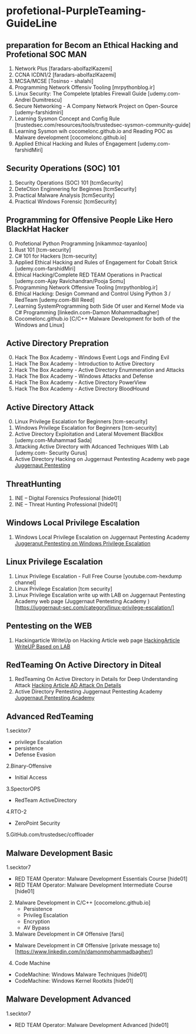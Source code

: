 # profetional-PurpleTeaming-GuideLine
## preparation for Becom an Ethical Hacking and Profetional SOC MAN 
1. Network Plus [faradars-abolfazlKazemi]
2. CCNA ICDN1/2 [faradars-abolfazlKazemi]
3. MCSA/MCSE [Tosinso - shalahi]
4. Programming Network Offensiv Tooling [mrpythonblog.ir]
5. Linux Security: The Compelete Iptables Firewall Guide [udemy.com-Andrei Dumitrescu]
6. Secure Networking - A Company Network Project on Open-Source [udemy-farshidmiri]
7. Learning Sysmon Concept and Config Rule [trustedsec.com/resources/tools/trustedsec-sysmon-community-guide]
8. Learning Sysmon wih cocomelonc.github.io and Reading POC as Malware development [cocomelonc.github.io]
9. Applied Ethical Hacking and Rules of Engagement [udemy.com-farshidMiri]

## Security Operations (SOC) 101
1. Security Operations (SOC) 101 [tcmSecurity]
2. DeteCtion Enginnering for Beginnes [tcmSecurity]
3. Practical Malware Analysis [tcmSecurity]
4. Practical Windows Forensic [tcmSecurity]

## Programming for Offensive People Like Hero BlackHat Hacker
0. Profetional Python Programming [nikammoz-tayanloo]
0. Rust 101 [tcm-security]
0. C# 101 for Hackers [tcm-security]
1. Applied Ethical Hacking and Rules of Engagement for Cobalt Strick [udemy.com-farshidMiri] 
2. Ethical Hacking/Complete RED TEAM Operations in Practical [udemy.com-Ajay Ravichandran/Pooja Somu]
3. Programming Network Offensive Tooling [mrpythonblog.ir]
4. Ethical Hacking: Design Command and Control Using Python 3 / RedTeam [udemy.com-Bill Reed]
5. Learning SystemProgramming both Side Of user and Kernel Mode via C# Programming [linkedin.com-Damon Mohammadbagher]
6. Cocomelonc.github.io [C/C++ Malware Development for both of the Windows and Linux]


## Active Directory Prepration
0. Hack The Box Academy - Windows Event Logs and Finding Evil
1. Hack The Box Academy - Introduction to Active Directory
2. Hack The Box Academy - Active Directory Enummeration and Attacks
3. Hack The Box Academy - Windows Attacks and Defense
4. Hack The Box Academy - Active Directory PowerView
5. Hack The Box Academy - Active Directory BloodHound

## Active Directory Attack 
0. Linux Privilege Escalation for Beginners [tcm-security]
0. Windows Privilege Escalation for Beginners [tcm-security]
1. Active Directory Exploitation and Lateral Movement BlackBox [udemy.com-Muhammad Sada]
2. Attacking Active Directory with Adcanced Techniques With Lab [udemy.com- Security Gurus]
3. Active Directory Hacking on Juggernaut Pentesting Academy web page [Juggernaut Pentesting](https://juggernaut-sec.com/category/active-directory-hacking/)

## ThreatHunting
1. INE – Digital Forensics Professional [hide01]
2. INE – Threat Hunting Professional  [hide01]

## Windows Local Privilege Escalation
1. Windows Local Privilege Escalation on Juggernaut Pentesting Academy [ Juggeranut Pentesting on Windows Privilege Escalation](https://juggernaut-sec.com/category/windows-privilege-escalation/)

## Linux Privilege Escalation
1. Linux Privilege Escalation - Full Free Course [youtube.com-hexdump channel]
2. Linux Privilege Escalation [tcm security]
3. Linux Privilege Escalation write up with LAB on Juggernaut Pentesting Academy web page  (Juggernaut Pentesting Academy )[https://juggernaut-sec.com/category/linux-privilege-escalation/]

## Pentesting on the WEB
1. Hackingarticle WriteUp on Hacking Article web page [HackingArticle WriteUP Based on LAB](https://www.hackingarticles.in/web-penetration-testing/)

## RedTeaming On Active Directory in Diteal
1. RedTeaming On Active Directory in Details for Deep Understanding Attack [Hacking Article AD Attack On Details ](https://www.hackingarticles.in/red-teaming/)
2. Active Directory Pentesting Juggernaut Pentesting Academy  [Juggernaut Pentesting Academy](https://juggernaut-sec.com/category/active-directory-hacking/)


## Advanced RedTeaming
1.secktor7	
- privilege Escalation
- persistence
- Defense Evasion

2.Binary-Offensive
- Initial Access

3.SpectorOPS
- RedTeam ActiveDirectory
	
4.RTO-2
- ZeroPoint Security

5.GitHub.com/trustedsec/coffloader

## Malware Development Basic
1.secktor7
- RED TEAM Operator: Malware Development Essentials Course [hide01]
- RED TEAM Operator: Malware Development Intermediate Course [hide01]
2. Malware Development in C/C++ [cocomelonc.github.io]
   - Persistence
   - Privileg Escalation
   - Encryption
   - AV Bypass
3. Malware Development in C# Offensive [farsi]
- Malware Development in C# Offensive [private message to][https://www.linkedin.com/in/damonmohammadbagher/]

4. Code Machine
- CodeMachine: Windows Malware Techniques [hide01]
- CodeMachine: Windows Kernel Rootkits [hide01]

## Malware Development Advanced
1.secktor7
- RED TEAM Operator: Malware Development Advanced [hide01]
